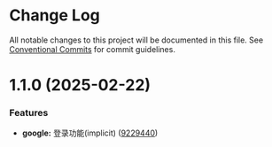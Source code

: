 # Change Log

All notable changes to this project will be documented in this file.
See [Conventional Commits](https://conventionalcommits.org) for commit guidelines.

# 1.1.0 (2025-02-22)

### Features

- **google:** 登录功能(implicit) ([9229440](https://github.com/imtangx/easylogin/commit/9229440d6872b365ef51dd40128c5680f1e295e1))
